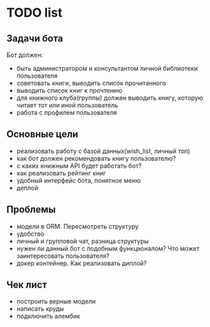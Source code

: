 # TODO list

## Задачи бота
Бот должен:
 - быть администратором и консультантом личной библиотеки пользователя
 - советовать книги, выводить список прочитанного
 - выводить список книг к прочтению
 - для книжного клуба(группы) должен выводить книгу, которую читает тот или иной пользователь
 - работа с профилем пользователя


## Основные цели
- реализовать работу с базой данных(wish_list, личный топ)
- как бот должен рекомендовать книгу пользователю?
- с каких книжным API будет работать бот?
- как реализовать рейтинг книг
- удобный интерфейс бота, понятное меню
- деплой


## Проблемы
- модели в ORM. Пересмотреть структуру
- удобство
- личный и групповой чат, разница структуры
- нужен ли данный бот с подобным функционалом? Что может заинтересовать пользователя?
- докер контейнер. Как реализовать диплой?

## Чек лист
- построить верные модели
- написать круды
- подключить алембик
